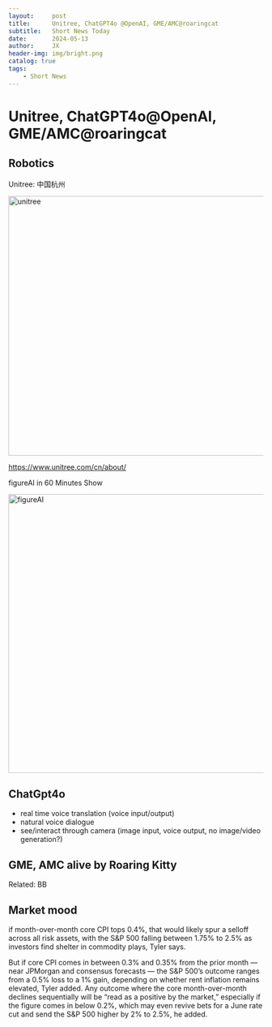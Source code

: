 ```yaml
---
layout:     post
title:      Unitree, ChatGPT4o @OpenAI, GME/AMC@roaringcat
subtitle:   Short News Today
date:       2024-05-13
author:     JX
header-img: img/bright.png
catalog: true
tags:
    - Short News
---
```


# Unitree, ChatGPT4o@OpenAI, GME/AMC@roaringcat

## Robotics

Unitree: 中国杭州

<img width="512" alt="unitree" src="https://github.com/futurev/futurev.github.io/assets/18621736/30d3314d-9479-4c93-a484-f168a28a0703">


https://www.unitree.com/cn/about/

figureAI in 60 Minutes Show

<img width="550" alt="figureAI" src="https://github.com/futurev/futurev.github.io/assets/18621736/92b29805-41d0-402a-908e-5ca7c28b5ae6">


## ChatGpt4o

 - real time voice translation (voice input/output)
 - natural voice dialogue
 - see/interact through camera (image input, voice output, no image/video generation?)
 
 ## GME, AMC alive by Roaring Kitty 
 
 Related: BB
 
## Market mood
if month-over-month core CPI tops 0.4%, that would likely spur a selloff across all risk assets, with the S&P 500 falling between 1.75% to 2.5% as investors find shelter in commodity plays, Tyler says.

But if core CPI comes in between 0.3% and 0.35% from the prior month — near JPMorgan and consensus forecasts — the S&P 500’s outcome ranges from a 0.5% loss to a 1% gain, depending on whether rent inflation remains elevated, Tyler added. Any outcome where the core month-over-month declines sequentially will be “read as a positive by the market,” especially if the figure comes in below 0.2%, which may even revive bets for a June rate cut and send the S&P 500 higher by 2% to 2.5%, he added.


